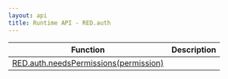 ```yaml
---
layout: api
title: Runtime API - RED.auth
---
```


 Function                                                 | Description
----------------------------------------------------------|--------------------
[RED.auth.needsPermissions(permission)](#needspermission) |
